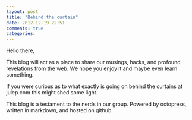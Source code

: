 ```yaml
---
layout: post
title: "Behind the curtain"
date: 2012-12-19 22:51
comments: true
categories: 
---
```


Hello there,

This blog will act as a place to share our musings,
hacks, and profound revelations from the web. We hope you
enjoy it and maybe even learn something.

If you were curious as to what exactly is going on behind the
curtains at julep.com this might shed some light.

This blog is a testament to the nerds in our group. Powered by
octopress, written in markdown, and hosted on github.